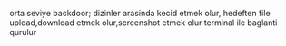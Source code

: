 orta seviye backdoor;
dizinler arasinda kecid etmek olur, hedeften file upload,download etmek olur,screenshot etmek olur
terminal ile baglanti qurulur
